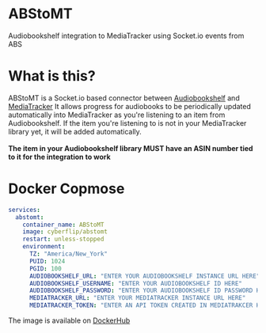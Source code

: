 # ABStoMT
 Audiobookshelf integration to MediaTracker using Socket.io events from ABS

# What is this?
ABStoMT is a Socket.io based connector between [Audiobookshelf](https://github.com/advplyr/audiobookshelf) and [MediaTracker](https://github.com/bonukai/MediaTracker)
It allows progress for audiobooks to be periodically updated automatically into MediaTracker as you're listening to an item from Audiobookshelf.
If the item you're listening to is not in your MediaTracker library yet, it will be added automatically.
<br>  
**The item in your Audiobookshelf library MUST have an ASIN number tied to it for the integration to work**

# Docker Copmose

```yml
services:
  abstomt:
    container_name: ABStoMT
    image: cyberflip/abstomt
    restart: unless-stopped
    environment:
      TZ: "America/New_York"
      PUID: 1024
      PGID: 100
      AUDIOBOOKSHELF_URL: "ENTER YOUR AUDIOBOOKSHELF INSTANCE URL HERE"
      AUDIOBOOKSHELF_USERNAME: "ENTER YOUR AUDIOBOOKSHELF ID HERE"
      AUDIOBOOKSHELF_PASSWORD: "ENTER YOUR AUDIOBOOKSHELF ID PASSWORD HERE"
      MEDIATRACKER_URL: "ENTER YOUR MEDIATRACKER INSTANCE URL HERE"
      MEDIATRACKER_TOKEN: "ENTER AN API TOKEN CREATED IN MEDIATRAKCER HERE"
```

The image is available on [DockerHub](https://hub.docker.com/r/cyberflip/abstomt)
